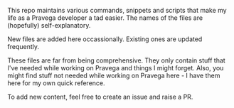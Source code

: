 This repo maintains various commands, snippets and scripts that make my life as a Pravega developer a tad easier. The names of the files are (hopefully) self-explanatory. 

New files are added here occassionally. Existing ones are updated frequently. 

These files are far from being comprehensive. They only contain stuff that I've needed while working on Pravega and things I might forget. Also, you might find stuff not needed while working on Pravega here - I have them here for my own quick reference.

To add new content, feel free to create an issue and raise a PR. 
